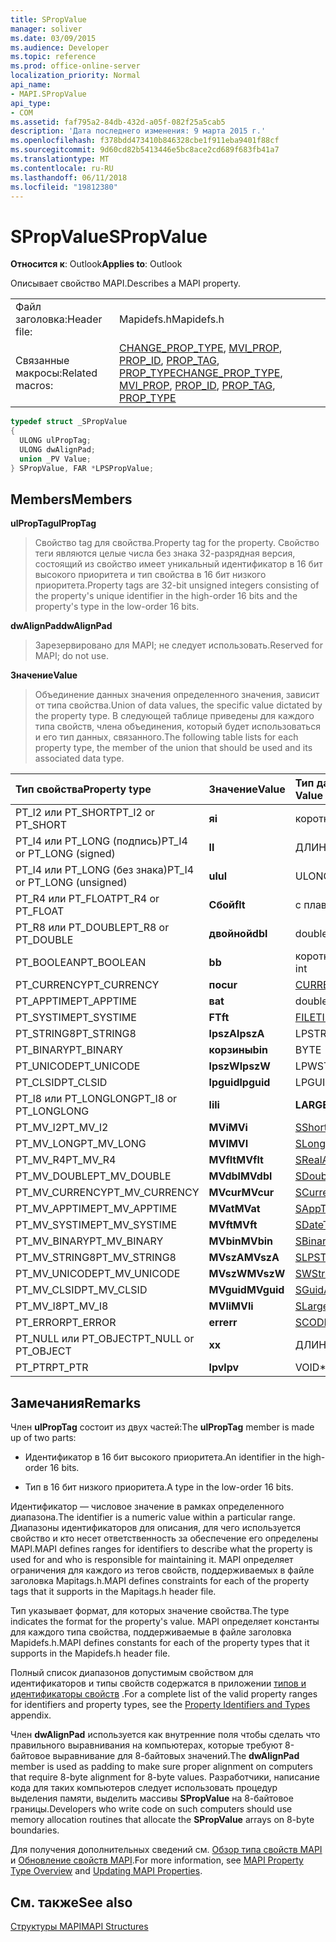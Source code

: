```yaml
---
title: SPropValue
manager: soliver
ms.date: 03/09/2015
ms.audience: Developer
ms.topic: reference
ms.prod: office-online-server
localization_priority: Normal
api_name:
- MAPI.SPropValue
api_type:
- COM
ms.assetid: faf795a2-84db-432d-a05f-082f25a5cab5
description: 'Дата последнего изменения: 9 марта 2015 г.'
ms.openlocfilehash: f378bdd473410b846328cbe1f911eba9401f88cf
ms.sourcegitcommit: 9d60cd82b5413446e5bc8ace2cd689f683fb41a7
ms.translationtype: MT
ms.contentlocale: ru-RU
ms.lasthandoff: 06/11/2018
ms.locfileid: "19812380"
---
```

# <a name="spropvalue"></a><span data-ttu-id="af5d9-103">SPropValue</span><span class="sxs-lookup"><span data-stu-id="af5d9-103">SPropValue</span></span>

  
  
<span data-ttu-id="af5d9-104">**Относится к**: Outlook</span><span class="sxs-lookup"><span data-stu-id="af5d9-104">**Applies to**: Outlook</span></span> 
  
<span data-ttu-id="af5d9-105">Описывает свойство MAPI.</span><span class="sxs-lookup"><span data-stu-id="af5d9-105">Describes a MAPI property.</span></span>
  
|||
|:-----|:-----|
|<span data-ttu-id="af5d9-106">Файл заголовка:</span><span class="sxs-lookup"><span data-stu-id="af5d9-106">Header file:</span></span>  <br/> |<span data-ttu-id="af5d9-107">Mapidefs.h</span><span class="sxs-lookup"><span data-stu-id="af5d9-107">Mapidefs.h</span></span>  <br/> |
|<span data-ttu-id="af5d9-108">Связанные макросы:</span><span class="sxs-lookup"><span data-stu-id="af5d9-108">Related macros:</span></span>  <br/> |<span data-ttu-id="af5d9-109">[CHANGE_PROP_TYPE](change_prop_type.md), [MVI_PROP](mvi_prop.md), [PROP_ID](prop_id.md), [PROP_TAG](prop_tag.md), [PROP_TYPE](prop_type.md)</span><span class="sxs-lookup"><span data-stu-id="af5d9-109">[CHANGE_PROP_TYPE](change_prop_type.md), [MVI_PROP](mvi_prop.md), [PROP_ID](prop_id.md), [PROP_TAG](prop_tag.md), [PROP_TYPE](prop_type.md)</span></span> <br/> |
   
```cpp
typedef struct _SPropValue
{
  ULONG ulPropTag;
  ULONG dwAlignPad;
  union _PV Value;
} SPropValue, FAR *LPSPropValue;

```

## <a name="members"></a><span data-ttu-id="af5d9-110">Members</span><span class="sxs-lookup"><span data-stu-id="af5d9-110">Members</span></span>

 <span data-ttu-id="af5d9-111">**ulPropTag**</span><span class="sxs-lookup"><span data-stu-id="af5d9-111">**ulPropTag**</span></span>
  
> <span data-ttu-id="af5d9-112">Свойство tag для свойства.</span><span class="sxs-lookup"><span data-stu-id="af5d9-112">Property tag for the property.</span></span> <span data-ttu-id="af5d9-113">Свойство теги являются целые числа без знака 32-разрядная версия, состоящий из свойство имеет уникальный идентификатор в 16 бит высокого приоритета и тип свойства в 16 бит низкого приоритета.</span><span class="sxs-lookup"><span data-stu-id="af5d9-113">Property tags are 32-bit unsigned integers consisting of the property's unique identifier in the high-order 16 bits and the property's type in the low-order 16 bits.</span></span>
    
 <span data-ttu-id="af5d9-114">**dwAlignPad**</span><span class="sxs-lookup"><span data-stu-id="af5d9-114">**dwAlignPad**</span></span>
  
> <span data-ttu-id="af5d9-115">Зарезервировано для MAPI; не следует использовать.</span><span class="sxs-lookup"><span data-stu-id="af5d9-115">Reserved for MAPI; do not use.</span></span> 
    
 <span data-ttu-id="af5d9-116">**Значение**</span><span class="sxs-lookup"><span data-stu-id="af5d9-116">**Value**</span></span>
  
> <span data-ttu-id="af5d9-117">Объединение данных значения определенного значения, зависит от типа свойства.</span><span class="sxs-lookup"><span data-stu-id="af5d9-117">Union of data values, the specific value dictated by the property type.</span></span> <span data-ttu-id="af5d9-118">В следующей таблице приведены для каждого типа свойств, члена объединения, который будет использоваться и его тип данных, связанного.</span><span class="sxs-lookup"><span data-stu-id="af5d9-118">The following table lists for each property type, the member of the union that should be used and its associated data type.</span></span>
    
|<span data-ttu-id="af5d9-119">**Тип свойства**</span><span class="sxs-lookup"><span data-stu-id="af5d9-119">**Property type**</span></span>|<span data-ttu-id="af5d9-120">**Значение**</span><span class="sxs-lookup"><span data-stu-id="af5d9-120">**Value**</span></span>|<span data-ttu-id="af5d9-121">**Тип данных значения**</span><span class="sxs-lookup"><span data-stu-id="af5d9-121">**Data type of Value**</span></span>|
|:-----|:-----|:-----|
|<span data-ttu-id="af5d9-122">PT_I2 или PT_SHORT</span><span class="sxs-lookup"><span data-stu-id="af5d9-122">PT_I2 or PT_SHORT</span></span>  <br/> |<span data-ttu-id="af5d9-123">**я**</span><span class="sxs-lookup"><span data-stu-id="af5d9-123">**i**</span></span> <br/> |<span data-ttu-id="af5d9-124">короткое целое</span><span class="sxs-lookup"><span data-stu-id="af5d9-124">short int</span></span>  <br/> |
|<span data-ttu-id="af5d9-125">PT_I4 или PT_LONG (подпись)</span><span class="sxs-lookup"><span data-stu-id="af5d9-125">PT_I4 or PT_LONG (signed)</span></span>  <br/> |<span data-ttu-id="af5d9-126">**l**</span><span class="sxs-lookup"><span data-stu-id="af5d9-126">**l**</span></span> <br/> |<span data-ttu-id="af5d9-127">ДЛИННЫЙ</span><span class="sxs-lookup"><span data-stu-id="af5d9-127">LONG</span></span>  <br/> |
|<span data-ttu-id="af5d9-128">PT_I4 или PT_LONG (без знака)</span><span class="sxs-lookup"><span data-stu-id="af5d9-128">PT_I4 or PT_LONG (unsigned)</span></span>  <br/> |<span data-ttu-id="af5d9-129">**ul**</span><span class="sxs-lookup"><span data-stu-id="af5d9-129">**ul**</span></span> <br/> |<span data-ttu-id="af5d9-130">ULONG</span><span class="sxs-lookup"><span data-stu-id="af5d9-130">ULONG</span></span>  <br/> |
|<span data-ttu-id="af5d9-131">PT_R4 или PT_FLOAT</span><span class="sxs-lookup"><span data-stu-id="af5d9-131">PT_R4 or PT_FLOAT</span></span>  <br/> |<span data-ttu-id="af5d9-132">**Сбой**</span><span class="sxs-lookup"><span data-stu-id="af5d9-132">**flt**</span></span> <br/> |<span data-ttu-id="af5d9-133">с плавающей запятой</span><span class="sxs-lookup"><span data-stu-id="af5d9-133">float</span></span>  <br/> |
|<span data-ttu-id="af5d9-134">PT_R8 или PT_DOUBLE</span><span class="sxs-lookup"><span data-stu-id="af5d9-134">PT_R8 or PT_DOUBLE</span></span>  <br/> |<span data-ttu-id="af5d9-135">**двойной**</span><span class="sxs-lookup"><span data-stu-id="af5d9-135">**dbl**</span></span> <br/> |<span data-ttu-id="af5d9-136">double</span><span class="sxs-lookup"><span data-stu-id="af5d9-136">double</span></span>  <br/> |
|<span data-ttu-id="af5d9-137">PT_BOOLEAN</span><span class="sxs-lookup"><span data-stu-id="af5d9-137">PT_BOOLEAN</span></span>  <br/> |<span data-ttu-id="af5d9-138">**b**</span><span class="sxs-lookup"><span data-stu-id="af5d9-138">**b**</span></span> <br/> |<span data-ttu-id="af5d9-139">короткое целое число</span><span class="sxs-lookup"><span data-stu-id="af5d9-139">unsigned short int</span></span>  <br/> |
|<span data-ttu-id="af5d9-140">PT_CURRENCY</span><span class="sxs-lookup"><span data-stu-id="af5d9-140">PT_CURRENCY</span></span>  <br/> |<span data-ttu-id="af5d9-141">**по**</span><span class="sxs-lookup"><span data-stu-id="af5d9-141">**cur**</span></span> <br/> |[<span data-ttu-id="af5d9-142">CURRENCY</span><span class="sxs-lookup"><span data-stu-id="af5d9-142">CURRENCY</span></span>](currency.md) <br/> |
|<span data-ttu-id="af5d9-143">PT_APPTIME</span><span class="sxs-lookup"><span data-stu-id="af5d9-143">PT_APPTIME</span></span>  <br/> |<span data-ttu-id="af5d9-144">**в**</span><span class="sxs-lookup"><span data-stu-id="af5d9-144">**at**</span></span> <br/> |<span data-ttu-id="af5d9-145">double</span><span class="sxs-lookup"><span data-stu-id="af5d9-145">double</span></span>  <br/> |
|<span data-ttu-id="af5d9-146">PT_SYSTIME</span><span class="sxs-lookup"><span data-stu-id="af5d9-146">PT_SYSTIME</span></span>  <br/> |<span data-ttu-id="af5d9-147">**FT**</span><span class="sxs-lookup"><span data-stu-id="af5d9-147">**ft**</span></span> <br/> |[<span data-ttu-id="af5d9-148">FILETIME</span><span class="sxs-lookup"><span data-stu-id="af5d9-148">FILETIME</span></span>](filetime.md) <br/> |
|<span data-ttu-id="af5d9-149">PT_STRING8</span><span class="sxs-lookup"><span data-stu-id="af5d9-149">PT_STRING8</span></span>  <br/> |<span data-ttu-id="af5d9-150">**lpszA**</span><span class="sxs-lookup"><span data-stu-id="af5d9-150">**lpszA**</span></span> <br/> |<span data-ttu-id="af5d9-151">LPSTR</span><span class="sxs-lookup"><span data-stu-id="af5d9-151">LPSTR</span></span>  <br/> |
|<span data-ttu-id="af5d9-152">PT_BINARY</span><span class="sxs-lookup"><span data-stu-id="af5d9-152">PT_BINARY</span></span>  <br/> |<span data-ttu-id="af5d9-153">**корзины**</span><span class="sxs-lookup"><span data-stu-id="af5d9-153">**bin**</span></span> <br/> |<span data-ttu-id="af5d9-154">BYTE [массива]</span><span class="sxs-lookup"><span data-stu-id="af5d9-154">BYTE [array]</span></span>  <br/> |
|<span data-ttu-id="af5d9-155">PT_UNICODE</span><span class="sxs-lookup"><span data-stu-id="af5d9-155">PT_UNICODE</span></span>  <br/> |<span data-ttu-id="af5d9-156">**lpszW**</span><span class="sxs-lookup"><span data-stu-id="af5d9-156">**lpszW**</span></span> <br/> |<span data-ttu-id="af5d9-157">LPWSTR</span><span class="sxs-lookup"><span data-stu-id="af5d9-157">LPWSTR</span></span>  <br/> |
|<span data-ttu-id="af5d9-158">PT_CLSID</span><span class="sxs-lookup"><span data-stu-id="af5d9-158">PT_CLSID</span></span>  <br/> |<span data-ttu-id="af5d9-159">**lpguid**</span><span class="sxs-lookup"><span data-stu-id="af5d9-159">**lpguid**</span></span> <br/> |<span data-ttu-id="af5d9-160">LPGUID</span><span class="sxs-lookup"><span data-stu-id="af5d9-160">LPGUID</span></span>  <br/> |
|<span data-ttu-id="af5d9-161">PT_I8 или PT_LONGLONG</span><span class="sxs-lookup"><span data-stu-id="af5d9-161">PT_I8 or PT_LONGLONG</span></span>  <br/> |<span data-ttu-id="af5d9-162">**li**</span><span class="sxs-lookup"><span data-stu-id="af5d9-162">**li**</span></span> <br/> |<span data-ttu-id="af5d9-163">**LARGE_INTEGER**</span><span class="sxs-lookup"><span data-stu-id="af5d9-163">**LARGE_INTEGER**</span></span> <br/> |
|<span data-ttu-id="af5d9-164">PT_MV_I2</span><span class="sxs-lookup"><span data-stu-id="af5d9-164">PT_MV_I2</span></span>  <br/> |<span data-ttu-id="af5d9-165">**MVi**</span><span class="sxs-lookup"><span data-stu-id="af5d9-165">**MVi**</span></span> <br/> |[<span data-ttu-id="af5d9-166">SShortArray</span><span class="sxs-lookup"><span data-stu-id="af5d9-166">SShortArray</span></span>](sshortarray.md) <br/> |
|<span data-ttu-id="af5d9-167">PT_MV_LONG</span><span class="sxs-lookup"><span data-stu-id="af5d9-167">PT_MV_LONG</span></span>  <br/> |<span data-ttu-id="af5d9-168">**MVI**</span><span class="sxs-lookup"><span data-stu-id="af5d9-168">**MVI**</span></span> <br/> |[<span data-ttu-id="af5d9-169">SLongArray</span><span class="sxs-lookup"><span data-stu-id="af5d9-169">SLongArray</span></span>](slongarray.md) <br/> |
|<span data-ttu-id="af5d9-170">PT_MV_R4</span><span class="sxs-lookup"><span data-stu-id="af5d9-170">PT_MV_R4</span></span>  <br/> |<span data-ttu-id="af5d9-171">**MVflt**</span><span class="sxs-lookup"><span data-stu-id="af5d9-171">**MVflt**</span></span> <br/> |[<span data-ttu-id="af5d9-172">SRealArray</span><span class="sxs-lookup"><span data-stu-id="af5d9-172">SRealArray</span></span>](srealarray.md) <br/> |
|<span data-ttu-id="af5d9-173">PT_MV_DOUBLE</span><span class="sxs-lookup"><span data-stu-id="af5d9-173">PT_MV_DOUBLE</span></span>  <br/> |<span data-ttu-id="af5d9-174">**MVdbl**</span><span class="sxs-lookup"><span data-stu-id="af5d9-174">**MVdbl**</span></span> <br/> |[<span data-ttu-id="af5d9-175">SDoubleArray</span><span class="sxs-lookup"><span data-stu-id="af5d9-175">SDoubleArray</span></span>](sdoublearray.md) <br/> |
|<span data-ttu-id="af5d9-176">PT_MV_CURRENCY</span><span class="sxs-lookup"><span data-stu-id="af5d9-176">PT_MV_CURRENCY</span></span>  <br/> |<span data-ttu-id="af5d9-177">**MVcur**</span><span class="sxs-lookup"><span data-stu-id="af5d9-177">**MVcur**</span></span> <br/> |[<span data-ttu-id="af5d9-178">SCurrencyArray</span><span class="sxs-lookup"><span data-stu-id="af5d9-178">SCurrencyArray</span></span>](scurrencyarray.md) <br/> |
|<span data-ttu-id="af5d9-179">PT_MV_APPTIME</span><span class="sxs-lookup"><span data-stu-id="af5d9-179">PT_MV_APPTIME</span></span>  <br/> |<span data-ttu-id="af5d9-180">**MVat**</span><span class="sxs-lookup"><span data-stu-id="af5d9-180">**MVat**</span></span> <br/> |[<span data-ttu-id="af5d9-181">SAppTimeArray</span><span class="sxs-lookup"><span data-stu-id="af5d9-181">SAppTimeArray</span></span>](sapptimearray.md) <br/> |
|<span data-ttu-id="af5d9-182">PT_MV_SYSTIME</span><span class="sxs-lookup"><span data-stu-id="af5d9-182">PT_MV_SYSTIME</span></span>  <br/> |<span data-ttu-id="af5d9-183">**MVft**</span><span class="sxs-lookup"><span data-stu-id="af5d9-183">**MVft**</span></span> <br/> |[<span data-ttu-id="af5d9-184">SDateTimeArray</span><span class="sxs-lookup"><span data-stu-id="af5d9-184">SDateTimeArray</span></span>](sdatetimearray.md) <br/> |
|<span data-ttu-id="af5d9-185">PT_MV_BINARY</span><span class="sxs-lookup"><span data-stu-id="af5d9-185">PT_MV_BINARY</span></span>  <br/> |<span data-ttu-id="af5d9-186">**MVbin**</span><span class="sxs-lookup"><span data-stu-id="af5d9-186">**MVbin**</span></span> <br/> |[<span data-ttu-id="af5d9-187">SBinaryArray</span><span class="sxs-lookup"><span data-stu-id="af5d9-187">SBinaryArray</span></span>](sbinaryarray.md) <br/> |
|<span data-ttu-id="af5d9-188">PT_MV_STRING8</span><span class="sxs-lookup"><span data-stu-id="af5d9-188">PT_MV_STRING8</span></span>  <br/> |<span data-ttu-id="af5d9-189">**MVszA**</span><span class="sxs-lookup"><span data-stu-id="af5d9-189">**MVszA**</span></span> <br/> |[<span data-ttu-id="af5d9-190">SLPSTRArray</span><span class="sxs-lookup"><span data-stu-id="af5d9-190">SLPSTRArray</span></span>](slpstrarray.md) <br/> |
|<span data-ttu-id="af5d9-191">PT_MV_UNICODE</span><span class="sxs-lookup"><span data-stu-id="af5d9-191">PT_MV_UNICODE</span></span>  <br/> |<span data-ttu-id="af5d9-192">**MVszW**</span><span class="sxs-lookup"><span data-stu-id="af5d9-192">**MVszW**</span></span> <br/> |[<span data-ttu-id="af5d9-193">SWStringArray</span><span class="sxs-lookup"><span data-stu-id="af5d9-193">SWStringArray</span></span>](swstringarray.md) <br/> |
|<span data-ttu-id="af5d9-194">PT_MV_CLSID</span><span class="sxs-lookup"><span data-stu-id="af5d9-194">PT_MV_CLSID</span></span>  <br/> |<span data-ttu-id="af5d9-195">**MVguid**</span><span class="sxs-lookup"><span data-stu-id="af5d9-195">**MVguid**</span></span> <br/> |[<span data-ttu-id="af5d9-196">SGuidArray</span><span class="sxs-lookup"><span data-stu-id="af5d9-196">SGuidArray</span></span>](sguidarray.md) <br/> |
|<span data-ttu-id="af5d9-197">PT_MV_I8</span><span class="sxs-lookup"><span data-stu-id="af5d9-197">PT_MV_I8</span></span>  <br/> |<span data-ttu-id="af5d9-198">**MVli**</span><span class="sxs-lookup"><span data-stu-id="af5d9-198">**MVli**</span></span> <br/> |[<span data-ttu-id="af5d9-199">SLargeIntegerArray</span><span class="sxs-lookup"><span data-stu-id="af5d9-199">SLargeIntegerArray</span></span>](slargeintegerarray.md) <br/> |
|<span data-ttu-id="af5d9-200">PT_ERROR</span><span class="sxs-lookup"><span data-stu-id="af5d9-200">PT_ERROR</span></span>  <br/> |<span data-ttu-id="af5d9-201">**err**</span><span class="sxs-lookup"><span data-stu-id="af5d9-201">**err**</span></span> <br/> |[<span data-ttu-id="af5d9-202">SCODE</span><span class="sxs-lookup"><span data-stu-id="af5d9-202">SCODE</span></span>](scode.md) <br/> |
|<span data-ttu-id="af5d9-203">PT_NULL или PT_OBJECT</span><span class="sxs-lookup"><span data-stu-id="af5d9-203">PT_NULL or PT_OBJECT</span></span>  <br/> |<span data-ttu-id="af5d9-204">**x**</span><span class="sxs-lookup"><span data-stu-id="af5d9-204">**x**</span></span> <br/> |<span data-ttu-id="af5d9-205">ДЛИННЫЙ</span><span class="sxs-lookup"><span data-stu-id="af5d9-205">LONG</span></span>  <br/> |
|<span data-ttu-id="af5d9-206">PT_PTR</span><span class="sxs-lookup"><span data-stu-id="af5d9-206">PT_PTR</span></span>  <br/> |<span data-ttu-id="af5d9-207">**lpv**</span><span class="sxs-lookup"><span data-stu-id="af5d9-207">**lpv**</span></span> <br/> |<span data-ttu-id="af5d9-208">VOID\*</span><span class="sxs-lookup"><span data-stu-id="af5d9-208">VOID \*</span></span>  <br/> |
   
## <a name="remarks"></a><span data-ttu-id="af5d9-209">Замечания</span><span class="sxs-lookup"><span data-stu-id="af5d9-209">Remarks</span></span>

<span data-ttu-id="af5d9-210">Член **ulPropTag** состоит из двух частей:</span><span class="sxs-lookup"><span data-stu-id="af5d9-210">The **ulPropTag** member is made up of two parts:</span></span> 
  
- <span data-ttu-id="af5d9-211">Идентификатор в 16 бит высокого приоритета.</span><span class="sxs-lookup"><span data-stu-id="af5d9-211">An identifier in the high-order 16 bits.</span></span>
    
- <span data-ttu-id="af5d9-212">Тип в 16 бит низкого приоритета.</span><span class="sxs-lookup"><span data-stu-id="af5d9-212">A type in the low-order 16 bits.</span></span>
    
<span data-ttu-id="af5d9-213">Идентификатор — числовое значение в рамках определенного диапазона.</span><span class="sxs-lookup"><span data-stu-id="af5d9-213">The identifier is a numeric value within a particular range.</span></span> <span data-ttu-id="af5d9-214">Диапазоны идентификаторов для описания, для чего используется свойство и кто несет ответственность за обеспечение его определены MAPI.</span><span class="sxs-lookup"><span data-stu-id="af5d9-214">MAPI defines ranges for identifiers to describe what the property is used for and who is responsible for maintaining it.</span></span> <span data-ttu-id="af5d9-215">MAPI определяет ограничения для каждого из тегов свойств, поддерживаемых в файле заголовка Mapitags.h.</span><span class="sxs-lookup"><span data-stu-id="af5d9-215">MAPI defines constraints for each of the property tags that it supports in the Mapitags.h header file.</span></span>
  
<span data-ttu-id="af5d9-216">Тип указывает формат, для которых значение свойства.</span><span class="sxs-lookup"><span data-stu-id="af5d9-216">The type indicates the format for the property's value.</span></span> <span data-ttu-id="af5d9-217">MAPI определяет константы для каждого типа свойства, поддерживаемые в файле заголовка Mapidefs.h.</span><span class="sxs-lookup"><span data-stu-id="af5d9-217">MAPI defines constants for each of the property types that it supports in the Mapidefs.h header file.</span></span> 
  
<span data-ttu-id="af5d9-218">Полный список диапазонов допустимым свойством для идентификаторов и типы свойств содержатся в приложении [типов и идентификаторы свойств](property-identifiers-and-types.md) .</span><span class="sxs-lookup"><span data-stu-id="af5d9-218">For a complete list of the valid property ranges for identifiers and property types, see the [Property Identifiers and Types](property-identifiers-and-types.md) appendix.</span></span> 
  
<span data-ttu-id="af5d9-219">Член **dwAlignPad** используется как внутренние поля чтобы сделать что правильного выравнивания на компьютерах, которые требуют 8-байтовое выравнивание для 8-байтовых значений.</span><span class="sxs-lookup"><span data-stu-id="af5d9-219">The **dwAlignPad** member is used as padding to make sure proper alignment on computers that require 8-byte alignment for 8-byte values.</span></span> <span data-ttu-id="af5d9-220">Разработчики, написание кода для таких компьютеров следует использовать процедур выделения памяти, выделить массивы **SPropValue** на 8-байтовое границы.</span><span class="sxs-lookup"><span data-stu-id="af5d9-220">Developers who write code on such computers should use memory allocation routines that allocate the **SPropValue** arrays on 8-byte boundaries.</span></span> 
  
<span data-ttu-id="af5d9-221">Для получения дополнительных сведений см. [Обзор типа свойств MAPI](mapi-property-type-overview.md) и [Обновление свойств MAPI](updating-mapi-properties.md).</span><span class="sxs-lookup"><span data-stu-id="af5d9-221">For more information, see [MAPI Property Type Overview](mapi-property-type-overview.md) and [Updating MAPI Properties](updating-mapi-properties.md).</span></span> 
  
## <a name="see-also"></a><span data-ttu-id="af5d9-222">См. также</span><span class="sxs-lookup"><span data-stu-id="af5d9-222">See also</span></span>



[<span data-ttu-id="af5d9-223">Структуры MAPI</span><span class="sxs-lookup"><span data-stu-id="af5d9-223">MAPI Structures</span></span>](mapi-structures.md)

